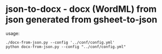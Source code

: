 # json-to-docx - docx (WordML) from json generated from gsheet-to-json

usage:
```
./docx-from-json.py --config '../conf/config.yml'
python docx-from-json.py --config "../conf/config.yml"
```